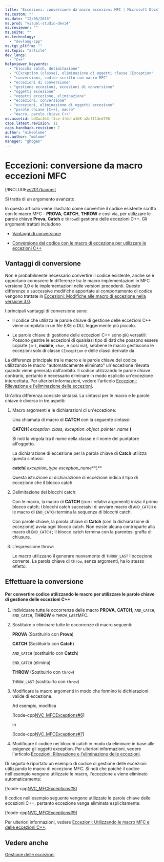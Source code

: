 ```yaml
---
title: "Eccezioni: conversione da macro eccezioni MFC | Microsoft Docs"
ms.custom: ""
ms.date: "12/05/2016"
ms.prod: "visual-studio-dev14"
ms.reviewer: ""
ms.suite: ""
ms.technology: 
  - "devlang-cpp"
ms.tgt_pltfrm: ""
ms.topic: "article"
dev_langs: 
  - "C++"
helpviewer_keywords: 
  - "blocchi catch, delimitazione"
  - "CException (classe), eliminazione di oggetti classe CException"
  - "conversioni, codice scritto con macro MFC"
  - "eccezioni di conversione"
  - "gestione eccezioni, eccezioni di conversione"
  - "oggetti eccezione"
  - "oggetti eccezione, eliminazione"
  - "eccezioni, conversione"
  - "eccezioni, eliminazione di oggetti eccezione"
  - "parole chiave [C++], macro"
  - "macro, parole chiave C++"
ms.assetid: bd3ac3b3-f3ce-4fdd-a168-a2cff13ed796
caps.latest.revision: 11
caps.handback.revision: 7
author: "mikeblome"
ms.author: "mblome"
manager: "ghogen"
---
```

# Eccezioni: conversione da macro eccezioni MFC
[!INCLUDE[vs2017banner](../assembler/inline/includes/vs2017banner.md)]

Si tratta di un argomento avanzato.  
  
 In questo articolo viene illustrato come convertire il codice esistente scritto con le macro MFC \- **PROVA**, **CATCH**, **THROW** e così via, per utilizzare le parole chiave **Prova**, **Catch** e `throw`di gestione delle eccezioni C\+\+.  Gli argomenti trattati includono  
  
-   [Vantaggi di conversione](#_core_advantages_of_converting)  
  
-   [Conversione del codice con le macro di eccezione per utilizzare le eccezioni C\+\+](#_core_doing_the_conversion)  
  
##  <a name="_core_advantages_of_converting"></a> Vantaggi di conversione  
 Non è probabilmente necessario convertire il codice esistente, anche se è opportuno conoscere le differenze tra le macro implementazioni in MFC versione 3,0 e le implementazioni nelle versioni precedenti.  Queste differenze e successive modifiche apportate al comportamento di codice vengono trattate in [Eccezioni: Modifiche alle macro di eccezione nella versione 3,0](../mfc/exceptions-changes-to-exception-macros-in-version-3-0.md).  
  
 I principali vantaggi di conversione sono:  
  
-   Il codice che utilizza le parole chiave di gestione delle eccezioni C\+\+ viene compilato in un file EXE o DLL leggermente più piccolo.  
  
-   Le parole chiave di gestione delle eccezioni C\+\+ sono più versatili: Possono gestire le eccezioni di qualsiasi tipo di dati che possono essere copiate \(`int`, **mobile**, `char`, e così via\), sebbene le macro gestiscono le eccezioni solo di classe `CException` e delle classi derivate da.  
  
 La differenza principale tra le macro e le parole chiave del codice utilizzando le macro "automaticamente eliminato" un'eccezione rilevata quando viene generata dall'ambito.  Il codice utilizzando le parole chiave contrario, pertanto è necessario eliminare in modo esplicito un'eccezione intercettata.  Per ulteriori informazioni, vedere l'articolo [Eccezioni: Rilevazione e l'eliminazione delle eccezioni](../mfc/exceptions-catching-and-deleting-exceptions.md).  
  
 Un'altra differenza consiste sintassi.  La sintassi per le macro e le parole chiave è diverso in tre aspetti:  
  
1.  Macro argomenti e le dichiarazioni di un'eccezione:  
  
     Una chiamata di macro di **CATCH** con la seguente sintassi:  
  
     **CATCH\(** *exception\_class*, *exception\_object\_pointer\_name* **\)**  
  
     Si noti la virgola tra il nome della classe e il nome del puntatore all'oggetto.  
  
     La dichiarazione di eccezione per la parola chiave di **Catch** utilizza questa sintassi:  
  
     **catch\(** *exception\_type* *exception\_name***\)**  
  
     Questa istruzione di dichiarazione di eccezione indica il tipo di eccezione che il blocco catch.  
  
2.  Delimitazione dei blocchi catch:  
  
     Con le macro, la macro di **CATCH** \(con i relativi argomenti\) inizia il primo blocco catch; i blocchi catch successivi di avviare macro di `AND_CATCH` e le macro di `END_CATCH` termina la sequenza di blocchi catch.  
  
     Con parole chiave, la parola chiave di **Catch** \(con la dichiarazione di eccezione\) avvia ogni blocco catch.  Non esiste alcuna controparte alla macro di `END_CATCH` ; il blocco catch termina con la parentesi graffa di chiusura.  
  
3.  L'espressione throw:  
  
     Le macro utilizzano il generare nuovamente di `THROW_LAST` l'eccezione corrente.  La parola chiave di `throw`, senza argomenti, ha lo stesso effetto.  
  
##  <a name="_core_doing_the_conversion"></a> Effettuare la conversione  
  
#### Per convertire codice utilizzando le macro per utilizzare le parole chiave di gestione delle eccezioni C\+\+  
  
1.  Individuare tutte le occorrenze delle macro **PROVA**, **CATCH**, `AND_CATCH`, `END_CATCH`, **THROW** e `THROW_LAST`MFC.  
  
2.  Sostituire o eliminare tutte le occorrenze di macro seguenti:  
  
     **PROVA** \(Sostituirlo con **Prova**\)  
  
     **CATCH** \(Sostituirlo con **Catch**\)  
  
     `AND_CATCH` \(sostituirlo con **Catch**\)  
  
     `END_CATCH` \(elimina\)  
  
     **THROW** \(Sostituirlo con `throw`\)  
  
     `THROW_LAST` \(sostituirlo con `throw`\)  
  
3.  Modificare la macro argomenti in modo che formino le dichiarazioni valide di eccezione.  
  
     Ad esempio, modifica  
  
     [!code-cpp[NVC_MFCExceptions#6](../mfc/codesnippet/CPP/exceptions-converting-from-mfc-exception-macros_1.cpp)]  
  
     in  
  
     [!code-cpp[NVC_MFCExceptions#7](../mfc/codesnippet/CPP/exceptions-converting-from-mfc-exception-macros_2.cpp)]  
  
4.  Modificare il codice nei blocchi catch in modo da eliminare in base alle esigenze gli oggetti exception.  Per ulteriori informazioni, vedere l'articolo [Eccezioni: Rilevazione e l'eliminazione delle eccezioni](../mfc/exceptions-catching-and-deleting-exceptions.md).  
  
 Di seguito è riportato un esempio di codice di gestione delle eccezioni utilizzando le macro di eccezione MFC.  Si noti che poiché il codice nell'esempio vengono utilizzate le macro, l'eccezione `e` viene eliminato automaticamente:  
  
 [!code-cpp[NVC_MFCExceptions#8](../mfc/codesnippet/CPP/exceptions-converting-from-mfc-exception-macros_3.cpp)]  
  
 Il codice nell'esempio seguente vengono utilizzate le parole chiave delle eccezioni C\+\+, pertanto eccezione venga eliminata esplicitamente:  
  
 [!code-cpp[NVC_MFCExceptions#9](../mfc/codesnippet/CPP/exceptions-converting-from-mfc-exception-macros_4.cpp)]  
  
 Per ulteriori informazioni, vedere [Eccezioni: Utilizzando le macro MFC e delle eccezioni C\+\+](../mfc/exceptions-using-mfc-macros-and-cpp-exceptions.md).  
  
## Vedere anche  
 [Gestione delle eccezioni](../mfc/exception-handling-in-mfc.md)